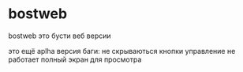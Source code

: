 # bostweb
bostweb это бусти веб версии

это ещё aplha версия
баги:
не скрываються кнопки управление
не работает полный экран для просмотра
